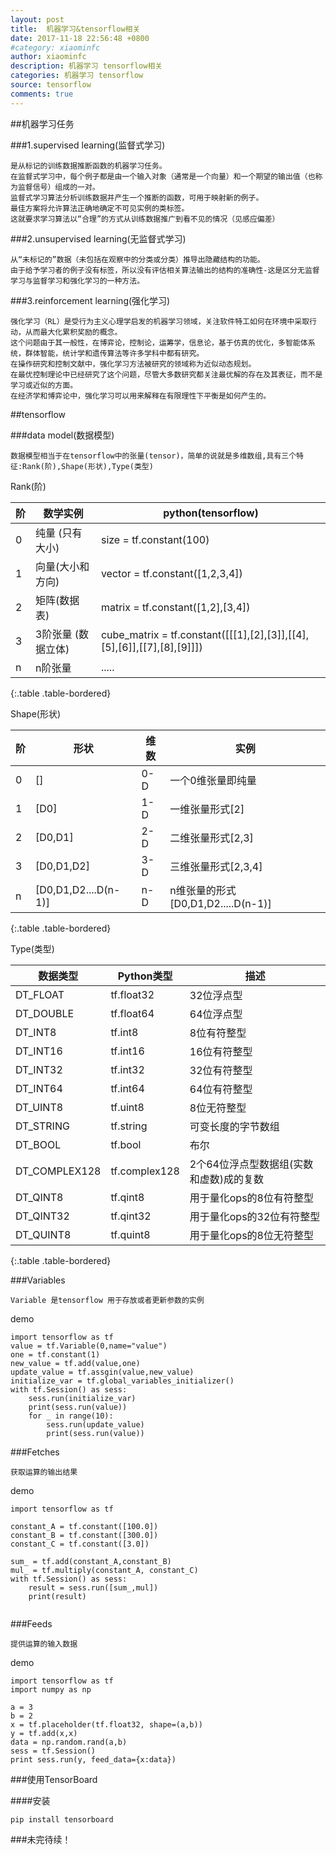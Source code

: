 ```yaml
---
layout: post
title:  机器学习&tensorflow相关
date: 2017-11-18 22:56:48 +0800
#category: xiaominfc
author: xiaominfc
description: 机器学习 tensorflow相关
categories: 机器学习 tensorflow
source: tensorflow
comments: true
---
```



##机器学习任务

###1.supervised learning(监督式学习)

~~~~
是从标记的训练数据推断函数的机器学习任务。
在监督式学习中，每个例子都是由一个输入对象（通常是一个向量）和一个期望的输出值（也称为监督信号）组成的一对。
监督式学习算法分析训练数据并产生一个推断的函数，可用于映射新的例子。
最佳方案将允许算法正确地确定不可见实例的类标签。
这就要求学习算法以“合理”的方式从训练数据推广到看不见的情况（见感应偏差）
~~~~


###2.unsupervised learning(无监督式学习)

~~~~
从“未标记的”数据（未包括在观察中的分类或分类）推导出隐藏结构的功能。
由于给予学习者的例子没有标签，所以没有评估相关算法输出的结构的准确性-这是区分无监督学习与监督学习和强化学习的一种方法。
~~~~


###3.reinforcement learning(强化学习)

~~~~
强化学习（RL）是受行为主义心理学启发的机器学习领域，关注软件特工如何在环境中采取行动，从而最大化累积奖励的概念。
这个问题由于其一般性，在博弈论，控制论，运筹学，信息论，基于仿真的优化，多智能体系统，群体智能，统计学和遗传算法等许多学科中都有研究。
在操作研究和控制文献中，强化学习方法被研究的领域称为近似动态规划。
在最优控制理论中已经研究了这个问题，尽管大多数研究都关注最优解的存在及其表征，而不是学习或近似的方面。
在经济学和博弈论中，强化学习可以用来解释在有限理性下平衡是如何产生的。
~~~~


##tensorflow

###data model(数据模型)

~~~~
数据模型相当于在tensorflow中的张量(tensor)，简单的说就是多维数组,具有三个特征:Rank(阶),Shape(形状),Type(类型)
~~~~



Rank(阶)

|阶 | 数学实例              | python(tensorflow)|           
|---|---------------------|------------------------------------------------------------------------|
|0  | 纯量 (只有大小)        | size      = tf.constant(100)|
|1  | 向量(大小和方向)       | vector    = tf.constant([1,2,3,4]) |
|2  | 矩阵(数据表)           | matrix    = tf.constant([1,2],[3,4])|
|3  | 3阶张量 (数据立体)     | cube_matrix = tf.constant([[[1],[2],[3]],[[4],[5],[6]],[[7],[8],[9]]])|
|n  | n阶张量               | .....|
{:.table .table-bordered}

Shape(形状)


阶 |形状                 |维数  |实例
---|---------------------|------|-------------------------------------
0  |[]                   | 0-D  | 一个0维张量即纯量
1  |[D0]                 | 1-D  | 一维张量形式[2]
2  |[D0,D1]              | 2-D  | 二维张量形式[2,3]
3  |[D0,D1,D2]           | 3-D  | 三维张量形式[2,3,4]
n  |[D0,D1,D2....D(n-1)] | n-D  | n维张量的形式[D0,D1,D2.....D(n-1)]  
{:.table .table-bordered}

Type(类型)


数据类型      | Python类型       |描述
--------------|------------------|--------------------------------------
DT_FLOAT      |tf.float32        |32位浮点型
DT_DOUBLE     |tf.float64        |64位浮点型
DT_INT8       |tf.int8           |8位有符整型
DT_INT16      |tf.int16          |16位有符整型
DT_INT32      |tf.int32          |32位有符整型
DT_INT64      |tf.int64          |64位有符整型
DT_UINT8      |tf.uint8          |8位无符整型
DT_STRING     |tf.string         |可变长度的字节数组
DT_BOOL       |tf.bool           |布尔
DT_COMPLEX128 |tf.complex128     |2个64位浮点型数据组(实数和虚数)成的复数
DT_QINT8      |tf.qint8          |用于量化ops的8位有符整型
DT_QINT32     |tf.qint32         |用于量化ops的32位有符整型
DT_QUINT8     |tf.quint8         |用于量化ops的8位无符整型
{:.table .table-bordered}


###Variables

~~~
Variable 是tensorflow 用于存放或者更新参数的实例
~~~

demo

~~~
import tensorflow as tf
value = tf.Variable(0,name="value")
one = tf.constant(1)
new_value = tf.add(value,one)
update_value = tf.assgin(value,new_value)
initialize_var = tf.global_variables_initializer()
with tf.Session() as sess:
    sess.run(initialize_var)
    print(sess.run(value))
    for _ in range(10):
        sess.run(update_value)
        print(sess.run(value))

~~~

###Fetches

~~~
获取运算的输出结果
~~~

demo

~~~
import tensorflow as tf

constant_A = tf.constant([100.0])
constant_B = tf.constant([300.0])
constant_C = tf.constant([3.0])

sum_ = tf.add(constant_A,constant_B)
mul_ = tf.multiply(constant_A, constant_C)
with tf.Session() as sess:
    result = sess.run([sum_,mul])
    print(result)


~~~


###Feeds

~~~
提供运算的输入数据
~~~


demo

~~~
import tensorflow as tf
import numpy as np

a = 3
b = 2
x = tf.placeholder(tf.float32, shape=(a,b))
y = tf.add(x,x)
data = np.random.rand(a,b)
sess = tf.Session()
print sess.run(y, feed_data={x:data})

~~~

###使用TensorBoard

####安装

~~~
pip install tensorboard

~~~

###未完待续！


